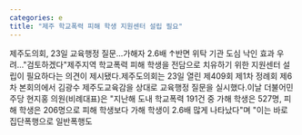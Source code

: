 ```yaml
---
categories: e
title: "제주 학교폭력 피해 학생 지원센터 설립 필요"
---
```

제주도의회, 23일 교육행정 질문…가해자 2.6배 ↑반면 위탁 기관 도심 낙인 효과 우려…"검토하겠다"제주지역 학교폭력 피해 학생을 전담으로 치유하기 위한 지원센터 설립이 필요하다는 의견이 제시됐다.제주도의회는 23일 열린 제409회 제1차 정례회 제6차 본회의에서 김광수 제주도교육감을 상대로 교육행정 질문을 실시했다.이날 더불어민주당 현지홍 의원(비례대표)은 "지난해 도내 학교폭력 191건 중 가해 학생은 527명, 피해 학생은 206명으로 피해 학생보다 가해 학생이 2.6배 많게 나타났다"며 "이는 바로 집단폭행으로 일반폭행도